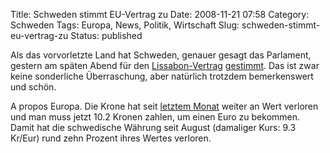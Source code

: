 Title: Schweden stimmt EU-Vertrag zu
Date: 2008-11-21 07:58
Category: Schweden
Tags: Europa, News, Politik, Wirtschaft
Slug: schweden-stimmt-eu-vertrag-zu
Status: published

Als das vorvorletzte Land hat Schweden, genauer gesagt das Parlament,
gestern am späten Abend für den
[Lissabon-Vertrag](http://de.wikipedia.org/wiki/Vertrag_von_Lissabon)
[gestimmt](http://www.dn.se/DNet/jsp/polopoly.jsp?d=1042&a=854257). Das
ist zwar keine sonderliche Überraschung, aber natürlich trotzdem
bemerkenswert und schön.

A propos Europa. Die Krone hat seit [letztem
Monat](http://www.fiket.de/2008/10/16/schwache-krone/) weiter an Wert
verloren und man muss jetzt 10.2 Kronen zahlen, um einen Euro zu
bekommen. Damit hat die schwedische Währung seit August (damaliger Kurs:
9.3 Kr/Eur) rund zehn Prozent ihres Wertes verloren.

